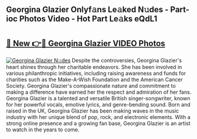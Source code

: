 ## Georgina Glazier Onlyf𝚊ns Le𝚊ked N𝚞des - Part-ioc Photos Video - Hot Part Le𝚊ks eQdL1

# <h2><a href="http://ab88501.deff.icu/?id=Georgina+Glazier">🔗 New 👉🔴 Georgina Glazier VIDEO Photos</a></h2>

[![Georgina Glazier N𝚞des](https://i.imgur.com/rIISA9y.gif)](http://ab88501.deff.icu/?id=Georgina+Glazier)
Despite the controversies, Georgina Glazier's heart shines through her charitable endeavors. She has been involved in various philanthropic initiatives, including raising awareness and funds for charities such as the Make-A-Wish Foundation and the American Cancer Society. Georgina Glazier's compassionate nature and commitment to making a difference have earned her the respect and admiration of her fans. Georgina Glazier is a talented and versatile British singer-songwriter, known for her powerful vocals, emotive lyrics, and genre-bending sound. Born and raised in the UK, Georgina Glazier has been making waves in the music industry with her unique blend of pop, rock, and electronic elements. With a strong online presence and a growing fan base, Georgina Glazier is an artist to watch in the years to come.
